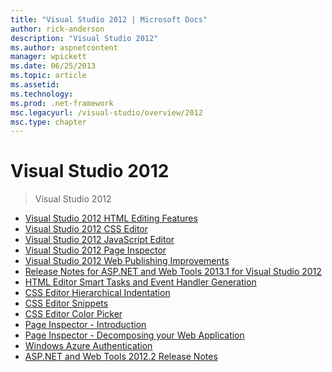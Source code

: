 ```yaml
---
title: "Visual Studio 2012 | Microsoft Docs"
author: rick-anderson
description: "Visual Studio 2012"
ms.author: aspnetcontent
manager: wpickett
ms.date: 06/25/2013
ms.topic: article
ms.assetid: 
ms.technology: 
ms.prod: .net-framework
msc.legacyurl: /visual-studio/overview/2012
msc.type: chapter
---
```

Visual Studio 2012
====================
> Visual Studio 2012


- [Visual Studio 2012 HTML Editing Features](visual-studio-2012-html-editing-features.md)
- [Visual Studio 2012 CSS Editor](visual-studio-2012-css-editor.md)
- [Visual Studio 2012 JavaScript Editor](visual-studio-2012-javascript-editor.md)
- [Visual Studio 2012 Page Inspector](visual-studio-2012-page-inspector.md)
- [Visual Studio 2012 Web Publishing Improvements](visual-studio-2012-web-publishing-improvements.md)
- [Release Notes for ASP.NET and Web Tools 2013.1 for Visual Studio 2012](aspnet-and-web-tools-20131-for-visual-studio-2012.md)
- [HTML Editor Smart Tasks and Event Handler Generation](visual-studio-vnext-videos-html-editor-smart-tasks-and-event-handler-generation.md)
- [CSS Editor Hierarchical Indentation](visual-studio-vnext-videos-css-editor-hierarchical-indentation.md)
- [CSS Editor Snippets](visual-studio-vnext-videos-css-editor-snippets.md)
- [CSS Editor Color Picker](visual-studio-vnext-videos-css-editor-color-picker.md)
- [Page Inspector - Introduction](visual-studio-vnext-videos-page-inspector-introduction.md)
- [Page Inspector - Decomposing your Web Application](visual-studio-vnext-videos-page-inspector-decomposing-your-web-application.md)
- [Windows Azure Authentication](windows-azure-authentication.md)
- [ASP.NET and Web Tools 2012.2 Release Notes](aspnet-and-web-tools-20122-release-notes-rtw.md)